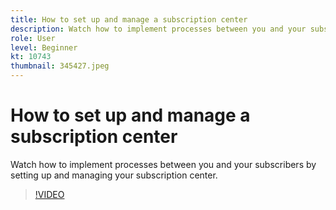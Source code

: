 ```yaml
---
title: How to set up and manage a subscription center
description: Watch how to implement processes between you and your subscribers by setting up and managing your subscription center.
role: User
level: Beginner
kt: 10743
thumbnail: 345427.jpeg
---
```


# How to set up and manage a subscription center

Watch how to implement processes between you and your subscribers by setting up and managing your subscription center.

>[!VIDEO](https://video.tv.adobe.com/v/345427/?quality=12&learn=on)
